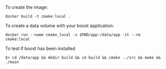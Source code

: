 To create the image:

    docker build -t cmake:local .

To create a data volume with your boost application:

    docker run --name cmake_local -v $PWD/app:/data/app -it --rm cmake:local

To test if boost has been installed 

    $> cd /data/app && mkdir build && cd build && cmake ../src && make && ./main
